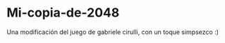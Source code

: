 Mi-copia-de-2048
================

Una modificación del juego de gabriele cirulli, con un toque simpsezco :)
